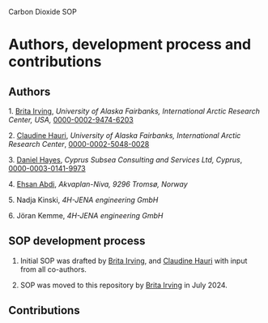 Carbon Dioxide SOP

# Authors, development process and contributions

## Authors

1\. [Brita Irving](<https://github.com/britairving>), *University of Alaska Fairbanks, International Arctic Research Center, USA,* [0000-0002-9474-6203](<https://orcid.org/0000-0002-9474-6203>)

2\. [Claudine Hauri](<https://github.com/chauri>), *University of Alaska Fairbanks, International Arctic Research Center*, [0000-0002-5048-0028](<https://orcid.org/0000-0002-5048-0028>)

3\. [Daniel Hayes](<https://github.com/glidermann>), *Cyprus Subsea Consulting and Services Ltd, Cyprus*, [0000-0003-0141-9973](<https://orcid.org/0000-0003-0141-9973>)

4\. [Ehsan Abdi](<https://github.com/e-abdi>), *Akvaplan-Niva, 9296 Tromsø, Norway*

5\. Nadja Kinski, *4H-JENA engineering GmbH*

6\. Jöran Kemme, *4H-JENA engineering GmbH*

## SOP development process

1) Initial SOP was drafted by [Brita Irving](<https://github.com/britairving>), and [Claudine Hauri](<https://github.com/chauri>) with input from all co-authors. 

2) SOP was moved to this repository by [Brita Irving](<https://github.com/britairving>) in July 2024.

## Contributions